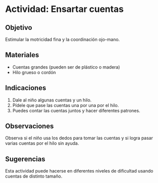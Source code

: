 # Actividad: Ensartar cuentas

## Objetivo
Estimular la motricidad fina y la coordinación ojo-mano.

## Materiales
- Cuentas grandes (pueden ser de plástico o madera)
- Hilo grueso o cordón

## Indicaciones
1. Dale al niño algunas cuentas y un hilo.
2. Pídele que pase las cuentas una por una por el hilo.
3. Puedes contar las cuentas juntos y hacer diferentes patrones.

## Observaciones
Observa si el niño usa los dedos para tomar las cuentas y si logra pasar varias cuentas por el hilo sin ayuda.

## Sugerencias
Esta actividad puede hacerse en diferentes niveles de dificultad usando cuentas de distinto tamaño.
